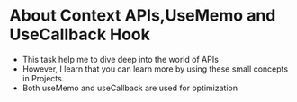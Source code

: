 # About Context APIs,UseMemo and UseCallback Hook

- This task help me to dive deep into the world of APIs
- However, I learn that you can learn more by using these small concepts in Projects.
- Both useMemo and useCallback are used for optimization
